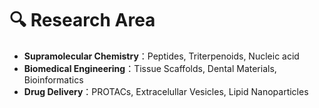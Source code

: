# :mag: Research Area
- **Supramolecular Chemistry**：Peptides, Triterpenoids, Nucleic acid
- **Biomedical Engineering**：Tissue Scaffolds, Dental Materials, Bioinformatics
- **Drug Delivery**：PROTACs, Extracelullar Vesicles, Lipid Nanoparticles
